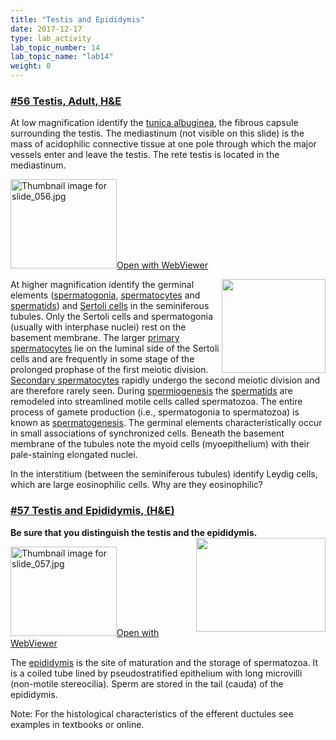 ```yaml
---
title: "Testis and Epididymis"
date: 2017-12-17
type: lab_activity
lab_topic_number: 14
lab_topic_name: "lab14"
weight: 0
---
```

<div class="entrybody">
						<h3><u><b>#56 Testis, Adult, <span class="caps">H&amp;E</span></b></u></h3>

<p>At low magnification identify the <u>tunica albuginea</u>, the fibrous capsule surrounding the testis. The mediastinum (not visible on this slide) is the mass of acidophilic connective tissue at one pole through which the major vessels enter and leave the testis.  The rete testis is located in the mediastinum.  </p>

<div class="thumbnail"> <a href="https://histologylab.ctl.columbia.edu/slides/slide56/" target="_blank"><img alt="Thumbnail image for slide_056.jpg" src="/assets/images/slide_056-thumb-170x143-1518.jpg" width="170" height="143" class="mt-image-left"></a><a href="https://histologylab.ctl.columbia.edu/slides/slide56/" target="_blank">Open with WebViewer</a></div>

<p><img src="/assets/images/56%20testis.jpg" style="width:166px; height:150px; float:right;">At higher magnification identify the germinal elements (<u>spermatogonia</u>, <u>spermatocytes</u> and <u>spermatids</u>) and <u>Sertoli cells</u> in the seminiferous tubules.  Only the Sertoli cells and spermatogonia (usually with interphase nuclei) rest on the basement membrane.  The larger <u>primary spermatocytes</u> lie on the luminal side of the Sertoli cells and are frequently in some stage of the prolonged prophase of the first meiotic division.  <u>Secondary spermatocytes</u> rapidly undergo the second meiotic division and are therefore rarely seen.  During <u>spermiogenesis</u> the <u>spermatids</u> are remodeled into streamlined motile cells called spermatozoa.  The entire process of gamete production (i.e., spermatogonia to spermatozoa) is known as <u>spermatogenesis</u>.  The germinal elements characteristically occur in small associations of synchronized cells.  Beneath the basement membrane of the tubules note the myoid cells (myoepithelium) with their pale-staining elongated nuclei. </p>

<p>In the interstitium (between the seminiferous tubules) identify Leydig cells, which are large eosinophilic cells.  Why are they eosinophilic?</p>

<h3><u><b>#57 Testis and Epididymis, (H&amp;E)</b></u></h3>

<p><strong>Be sure that you distinguish the testis and the epididymis.</strong> <img src="/assets/images/57%20testis%20and%20epididimus.jpg" style="width:207px; height:150px; float:right;"></p>

<div class="thumbnail"> <a href="https://histologylab.ctl.columbia.edu/slides/slide57/" target="_blank"><img alt="Thumbnail image for slide_057.jpg" src="/assets/images/slide_057-thumb-170x143-1521.jpg" width="170" height="143" class="mt-image-left"></a><a href="https://histologylab.ctl.columbia.edu/slides/slide57/" target="_blank">Open with WebViewer</a></div>

<p>The <u>epididymis</u> is the site of maturation and the storage of spermatozoa.  It is a coiled tube lined by pseudostratified epithelium with long microvilli (non-motile stereocilia).  Sperm are stored in the tail (cauda) of the epididymis.</p>

<p>Note:  For the histological characteristics of the efferent ductules see examples in textbooks or online.</p>
						
						
</div>
